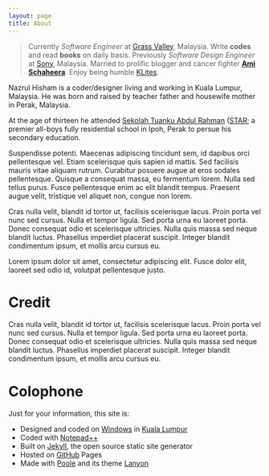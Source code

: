 ```yaml
---
layout: page
title: About
---
```


> Currently *Software Engineer* at [Grass Valley](http://www.grassvalley.com/contact/engineering), Malaysia. 
> Write **codes** and read **books** on daily basis. 
>  Previously *Software Design Engineer* at [Sony](http://www.sony.net/SonyInfo/csr/SonyEnvironment/archive/special/soem.html), Malaysia. 
> Married to prolific blogger and cancer fighter [**Ami Schaheera**](http://www.amischaheera.com/). 
> Enjoy being humble [KLites](http://en.wikipedia.org/wiki/KLites).

Nazrul Hisham is a coder/designer living and working in Kuala Lumpur, Malaysia. He was born and raised by teacher father and housewife mother in Perak, Malaysia. 

At the age of thirteen he attended [Sekolah Tuanku Abdul Rahman](http://en.wikipedia.org/wiki/Sekolah_Tuanku_Abdul_Rahman) ([STAR](http://www.staripoh.com/); a premier all-boys fully residential school in Ipoh, Perak to persue his secondary education. 

Suspendisse potenti. Maecenas adipiscing tincidunt sem, id dapibus orci pellentesque vel. Etiam scelerisque quis sapien id mattis. Sed facilisis mauris vitae aliquam rutrum. Curabitur posuere augue at eros sodales pellentesque. Quisque a consequat massa, eu fermentum lorem. Nulla sed tellus purus. Fusce pellentesque enim ac elit blandit tempus. Praesent augue velit, tristique vel aliquet non, congue non lorem.

Cras nulla velit, blandit id tortor ut, facilisis scelerisque lacus. Proin porta vel nunc sed cursus. Nulla et tempor ligula. Sed porta urna eu laoreet porta. Donec consequat odio et scelerisque ultricies. Nulla quis massa sed neque blandit luctus. Phasellus imperdiet placerat suscipit. Integer blandit condimentum ipsum, et mollis arcu cursus eu.

<div class="message bg-teal black">
  <i class="fi-asl fi-large white"></i> Lorem ipsum dolor sit amet, consectetur adipiscing elit. Fusce dolor elit, laoreet sed odio id, volutpat pellentesque justo.
</div>

# Credit

Cras nulla velit, blandit id tortor ut, facilisis scelerisque lacus. Proin porta vel nunc sed cursus. Nulla et tempor ligula. Sed porta urna eu laoreet porta. Donec consequat odio et scelerisque ultricies. Nulla quis massa sed neque blandit luctus. Phasellus imperdiet placerat suscipit. Integer blandit condimentum ipsum, et mollis arcu cursus eu.

# Colophone

Just for your information, this site is:

* Designed and coded on [Windows](http://windows.microsoft.com/) in [Kuala Lumpur](http://en.wikipedia.org/wiki/Kuala_Lumpur)
* Coded with [Notepad++](http://notepad-plus-plus.org/)
* Built on [Jekyll](http://jekyllrb.com/), the open source static site generator
* Hosted on [GitHub](https://github.com/lumachroma/fantastiq) Pages
* Made with [Poole](http://getpoole.com/) and its theme [Lanyon](https://github.com/poole/lanyon)
